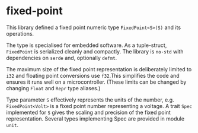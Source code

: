 # fixed-point

This library defined a fixed point numeric type `FixedPoint<S>(S)` and its operations.

The type is specialised for embedded software.  As a tuple-struct, `FixedPoint` is serialized cleanly and compactly.  The library is `no-std` with dependencies on `serde` and, optionally `defmt`.  

The maximum size of the fixed point representation is deliberately limited to `i32` and floating point conversions use `f32`.This simplifies the code and ensures it runs well on a microcontroller. (These limits can be changed by changing `Float` and `Repr` type aliases.)

Type parameter `S` effectively represents the units of the number, e.g. `FixedPoint<Volt>` is a fixed point number representing a voltage.  A trait `Spec` implemented for `S` gives the scaling and precision of the fixed point representation. Several types implementing Spec are provided in module `unit`.

